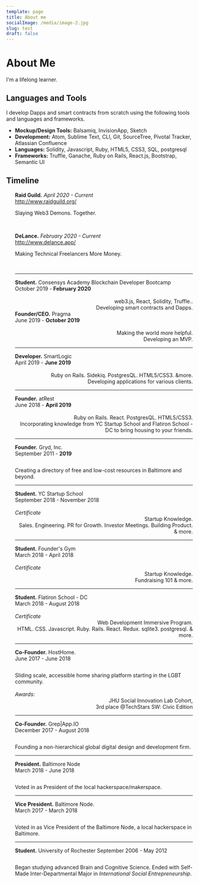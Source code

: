 ```yaml
---
template: page
title: About me
socialImage: /media/image-2.jpg
slug: test
draft: false
---
```

<h1>About Me</h1>
<p>I'm a lifelong learner. </p>

## Languages and Tools

I develop Dapps and smart contracts from scratch using the following tools and languages and frameworks.   

+ **Mockup/Design Tools:** Balsamiq, InvisionApp, Sketch
+ **Development:** Atom, Sublime Text, CLI, Git, SourceTree, Pivotal Tracker, Atlassian Confluence
+ **Languages:** Solidity, Javascript, Ruby, HTML5, CSS3, SQL, postgresql
+ **Frameworks:** Truffle, Ganache, Ruby on Rails, React.js, Bootstrap, Semantic UI

<h2 >Timeline</h2>
<ul class="timeline">
<strong>Raid Guild.</strong> <em>April 2020 - Current</em><br />
<a href="http://www.raidguild.org/">http://www.raidguild.org/</a></p>
<p>Slaying Web3 Demons. Together.</p><br/>

<strong>DeLance.</strong> <em>February 2020 - Current</em><br />
<a href="http://www.delance.app/">http://www.delance.app/</a></p>
<p>Making Technical Freelancers More Money.</p><br/>
<hr/>

<li style="list-style-type: none;">
		<div class="direction-r">
			<div class="flag-wrapper">
				<span class="img"></span>
				<span class="flag"><strong>Student.</strong></span>
				<span class="flag">Consensys Academy Blockchain Developer Bootcamp</span><br>
				<span style="text-align:right;">October 2019 - <strong>February 2020</strong></span></span>
			</div><br>
			<div><span style="text-align:left;"><em></em></span> <div class="desc" style="text-align:right;">web3.js, React, Solidity, Truffle..</div>
			<div><div class="desc" style="text-align:right;">Developing smart contracts and Dapps.</div></div>
		</div>
	</li>
<li style="list-style-type: none;">
		<div class="direction-l">
			<div class="flag-wrapper">
				<span class="img"></span>
				<span class="flag"><strong>Founder/CEO.</strong></span>
				<span class="flag">Pragma</span><br>
				<span style="text-align:right;">June 2019 - <strong>October 2019</strong></span></span>
			</div><br>
			<div><span style="text-align:left;"><em></em></span> <div class="desc" style="text-align:right;">Making the world more helpful.</div>
			<div><div class="desc" style="text-align:right;">Developing an MVP.</div></div>
		</div>
	</li>
	<hr/>
<li style="list-style-type: none;">
		<div class="direction-r">
			<div class="flag-wrapper">
				<span class="img"></span>
				<span class="flag"><strong>Developer.</strong></span>
				<span class="flag">SmartLogic</span><br>
				<span style="text-align:right;">April 2019 - <strong>June 2019</strong></span></span>
			</div><br>
			<div><span style="text-align:left;"><em></em></span> <div class="desc" style="text-align:right;">Ruby on Rails. Sidekiq. PostgresQL. HTML5/CSS3. &more.</div>
			<div><div class="desc" style="text-align:right;">Developing applications for various clients.</div></div>
		</div>
	</li>
	<hr/>
	<li style="list-style-type: none;">
		<div class="direction-l">
			<div class="flag-wrapper">
				<span class="img"></span>
				<span class="flag"><strong>Founder.</strong></span>
				<span class="flag">atRest</span><br>
				<span style="text-align:right;">June 2018 - <strong>April 2019</strong></span></span>
			</div><br>
			<div><span style="text-align:left;"><em></em></span> <div class="desc" style="text-align:right;">Ruby on Rails. React. PostgresQL. HTML5/CSS3.</div>
			<div><div class="desc" style="text-align:right;">Incorporating knowledge from YC Startup School and Flatiron School - DC to bring housing to your friends.</div></div>
		</div>
	</li>
	<hr>
	<!-- Gryd -->
	  <li style="list-style-type: none;">
	    <div class="direction-r">
	      <div class="flag-wrapper">
	        <span class="hexa"></span>
	        <span class="flag"><strong>Founder.</strong></span> <span class="flag">Gryd, Inc.</span><br>
	        <span class="time-wrapper"><span class="time">September 2011 - <strong>2019</strong></span></span><br>
	      </div>
	     <div class="desc" style="margin-top:2em;">Creating a directory of free and low-cost resources in Baltimore and beyond.</div>
	    </div>
	  </li>
	  <hr>
	<li style="list-style-type: none;">
		<div class="direction-l">
			<div class="flag-wrapper">
				<span class="img"></span>
				<span class="flag"><strong>Student.</strong></span>
				<span class="flag">YC Startup School</span><br>
				<span style="text-align:right;">September 2018 - November 2018</span></span>
			</div><br>
			<div><span style="text-align:left;"><em>Certificate</em></span> <div class="desc" style="text-align:right;">Startup Knowledge.</div>
			<div><span style="text-align:left;"><div class="desc" style="text-align:right;">Sales. Engineering. PR for Growth. Investor Meetings. Building Product. & more.</div></span>
		</div>
	</li>
	<hr>
	<li style="list-style-type: none;">
		<div class="direction-l">
			<div class="flag-wrapper">
				<span class="img"></span>
				<span class="flag"><strong>Student.</strong></span>
				<span class="flag">Founder's Gym</span><br>
				<span style="text-align:right;">March 2018 - April 2018</span></span>
			</div><br>
			<div><span style="text-align:left;"><em>Certificate</em></span> <div class="desc" style="text-align:right;">Startup Knowledge.</div>
			<div><span style="text-align:left;"><div class="desc" style="text-align:right;">Fundraising 101 & more.</div></span>
		</div>
	</li>
	<hr>
	<li style="list-style-type: none;">
		<div class="direction-l">
			<div class="flag-wrapper">
				<span class="img"></span>
				<span class="flag"><strong>Student.</strong></span>
				<span class="flag">Flatiron School - DC</span><br>
				<span style="text-align:right;">March 2018 - August 2018</span></span>
			</div><br>
			<div><span style="text-align:left;"><em>Certificate</em></span> <div class="desc" style="text-align:right;">Web Development Immersive Program.</div>
			<div><span style="text-align:left;"><div class="desc" style="text-align:right;">HTML. CSS. Javascript. Ruby. Rails. React. Redux. sqlite3. postgresql. & more.</div></span>
		</div>
	</li>
	<hr>
	 <!-- HostHome -->
	   <li style="list-style-type: none;">
	    <div class="direction-r">
	      <div class="flag-wrapper">
	        <span class="hexa"></span>
	        <span class="flag"><strong>Co-Founder.</strong></span> <span class="flag">HostHome.</span><br>
	        <span class="time-wrapper"><span class="time">June 2017 - June 2018</span></span>
	      </div>
	      <div class="desc" style="margin-top:2em;">Sliding scale, accessible home sharing platform starting in the LGBT community.<br><br><em>Awards</em>:<div style="text-align:right;"> JHU Social Innovation Lab Cohort, <br>3rd place @TechStars SW: Civic Edition<br></div></div>
	    </div>
	  </li>
	<hr>
		<li style="list-style-type: none;">
	    <div class="direction-l">
	      <div class="flag-wrapper">
	        <span class="hexa"></span>
	        <span class="flag"><strong>Co-Founder.</strong> </span><span class="flag">Grep|App.IO</span><br>
	        <span class="time-wrapper"><span class="time">December 2017 - August 2018</span></span>
	      </div>
	      <div class="desc" style="margin-top:2em;">Founding a non-hierarchical global digital design and development firm.</div>
	    </div>
	  </li>
	  <hr>
	  	<li style="list-style-type: none;">
		<div class="direction-r">
			<div class="flag-wrapper">
				<span class="hexa"></span>
				<span class="flag"><strong>President.</strong></span> <span class="flag">Baltimore Node</span><br>
				<span class="time-wrapper"><span class="time">March 2018 - June 2018</span></span>
			</div>
			<div class="desc" style="margin-top:2em;">Voted in as President of the local hackerspace/makerspace.</div>
		</div>
	</li>
	<hr>
	  <!-- Baltimore Node -->
	  <li style="list-style-type: none;">
	    <div class="direction-l">
	      <div class="flag-wrapper">
	        <span class="hexa"></span>
	        <span class="flag"><strong>Vice President.</strong></span> <span class="flag">Baltimore Node.</span><br>
	        <span class="time-wrapper"><span class="time">March 2017 - March 2018</span></span>
	      </div>
	      <div class="desc" style="margin-top:2em;">Voted in as Vice President of the Baltimore Node, a local hackerspace in Baltimore.</div>
	    </div>
	  </li>
	  <hr>
	  <!-- Student -->
	  <li style="list-style-type: none;">
	    <div class="direction-l">
	      <div class="flag-wrapper">
	        <span class="hexa"></span>
	        <span class="flag"><strong>Student.</strong></span> <span class="flag">University of Rochester</span>
	        <span class="time-wrapper"><span class="time">September 2006 - May 2012</span></span><br>
	      </div>
	     <div class="desc" style="margin-top:2em;">Began studying advanced Brain and Cognitive Science. Ended with Self-Made Inter-Departmental Major in <em>International Social Entrepreneurship</em>.</div>
	    </div>
	  </li>
</ul>